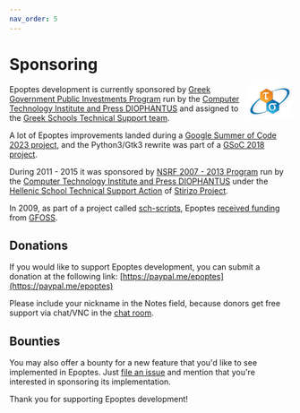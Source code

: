 ```yaml
---
nav_order: 5
---
```


# Sponsoring

<a href="https://ts.sch.gr"><img src="/ts.png" alt="ts" width="80" height="60" align="right"></a>Epoptes development is currently sponsored by [Greek Government Public Investments Program](http://www.ggea.gr) run by the [Computer Technology Institute and Press DIOPHANTUS](https://www.cti.gr/en) and assigned to the [Greek Schools Technical Support team](https://ts.sch.gr).

A lot of Epoptes improvements landed during a [Google Summer of Code 2023 project](https://github.com/epoptes/epoptes/pull/204), and the Python3/Gtk3 rewrite was part of a [GSoC 2018 project](https://github.com/eellak/gsoc2018-epoptes/wiki).

During 2011 - 2015 it was sponsored by [NSRF 2007 - 2013 Program](http://2007-2013.espa.gr/en/Pages/staticWhatIsESPA.aspx) run by the [Computer Technology Institute and Press DIOPHANTUS](https://www.cti.gr/en) under the [Hellenic School Technical Support Action](https://ts.sch.gr/) of [Stirizo Project](https://www.cti.gr/en/activities-en/development-projects-en/item/63-stirizw/63-stirizw).

In 2009, as part of a project called [sch-scripts](https://sch-scripts.gitlab.io), Epoptes [received funding](https://old.ellak.gr/index658a.html?option=com_openwiki&Itemid=103&id=ellak:sch-scripts) from [GFOSS](https://gfoss.eu).

## Donations

If you would like to support Epoptes development, you can submit a donation at the following link:
[https://paypal.me/epoptes](https://paypal.me/epoptes)

Please include your nickname in the Notes field, because donors get free support via chat/VNC in the [chat room](https://ltsp.org/guides/chat-room/).

## Bounties

You may also offer a bounty for a new feature that you'd like to see implemented in Epoptes. Just [file an issue](https://github.com/epoptes/epoptes/issues) and mention that you're interested in sponsoring its implementation.

Thank you for supporting Epoptes development!

